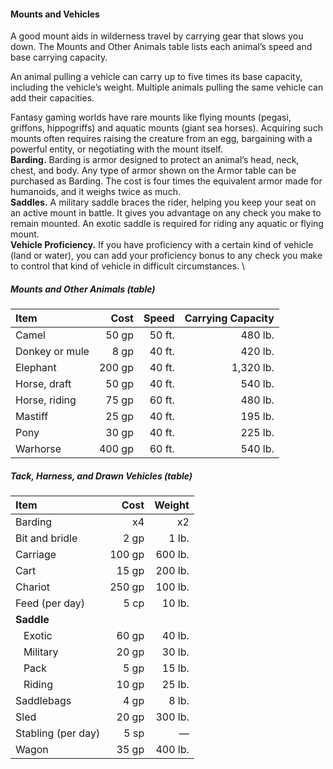 #### Mounts and Vehicles

A good mount aids in wilderness travel by carrying gear that slows you down.
The Mounts and Other Animals table lists each animal’s speed and base carrying capacity.

An animal pulling a vehicle can carry up to five times its base capacity, including the vehicle’s weight.
Multiple animals pulling the same vehicle can add their capacities.

Fantasy gaming worlds have rare mounts like flying mounts (pegasi, griffons, hippogriffs) and aquatic mounts (giant sea horses).
Acquiring such mounts often requires raising the creature from an egg, bargaining with a powerful entity, or negotiating with the mount itself.
\
**Barding.**
Barding is armor designed to protect an animal’s head, neck, chest, and body.
Any type of armor shown on the Armor table can be purchased as Barding.
The cost is four times the equivalent armor made for humanoids, and it weighs twice as much.
\
**Saddles.**
A military saddle braces the rider, helping you keep your seat on an active mount in battle.
It gives you advantage on any check you make to remain mounted.
An exotic saddle is required for riding any aquatic or flying mount.
\
**Vehicle Proficiency.**
If you have proficiency with a certain kind of vehicle (land or water), you can add your proficiency bonus to any check you make to control that kind of vehicle in difficult circumstances.
\
##### Mounts and Other Animals (table)

| Item           |   Cost |  Speed | Carrying Capacity |
|:---------------|-------:|-------:|------------------:|
| Camel          |  50 gp | 50 ft. |           480 lb. |
| Donkey or mule |   8 gp | 40 ft. |           420 lb. |
| Elephant       | 200 gp | 40 ft. |         1,320 lb. |
| Horse, draft   |  50 gp | 40 ft. |           540 lb. |
| Horse, riding  |  75 gp | 60 ft. |           480 lb. |
| Mastiff        |  25 gp | 40 ft. |           195 lb. |
| Pony           |  30 gp | 40 ft. |           225 lb. |
| Warhorse       | 400 gp | 60 ft. |           540 lb. |

##### Tack, Harness, and Drawn Vehicles (table)

| Item                  |   Cost |  Weight |
|:----------------------|-------:|--------:|
| Barding               |     x4 |      x2 |
| Bit and bridle        |   2 gp |   1 lb. |
| Carriage              | 100 gp | 600 lb. |
| Cart                  |  15 gp | 200 lb. |
| Chariot               | 250 gp | 100 lb. |
| Feed (per day)        |   5 cp |  10 lb. |
| **Saddle**            |        |         |
| &#160;&#160; Exotic   |  60 gp |  40 lb. |
| &#160;&#160; Military |  20 gp |  30 lb. |
| &#160;&#160; Pack     |   5 gp |  15 lb. |
| &#160;&#160; Riding   |  10 gp |  25 lb. |
| Saddlebags            |   4 gp |   8 lb. |
| Sled                  |  20 gp | 300 lb. |
| Stabling (per day)    |   5 sp |       — |
| Wagon                 |  35 gp | 400 lb. |
